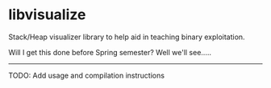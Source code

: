 # libvisualize
Stack/Heap visualizer library to help aid in teaching binary exploitation.  

Will I get this done before Spring semester? Well we'll see.....

-----------------------------
TODO: Add usage and compilation instructions